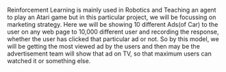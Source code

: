 Reinforcement Learning is mainly used in Robotics and Teaching an agent to play an Atari game but in this particular project, we will be focussing on marketing strategy. Here we will be showing 10 different Ads(of Car) to the user on any web page to 10,000 different user and recording the response, whether the user has clicked that particular ad or not. So by this model, we will be getting the most viewed ad by the users and then may be the advertisement team will show that ad on TV, so that maximum users can watched it or something else.
